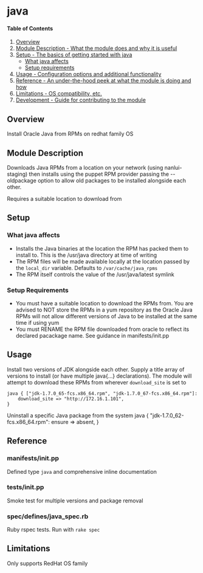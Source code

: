 # java

#### Table of Contents

1. [Overview](#overview)
2. [Module Description - What the module does and why it is useful](#module-description)
3. [Setup - The basics of getting started with java](#setup)
    * [What java affects](#what-java-affects)
    * [Setup requirements](#setup-requirements)
4. [Usage - Configuration options and additional functionality](#usage)
5. [Reference - An under-the-hood peek at what the module is doing and how](#reference)
5. [Limitations - OS compatibility, etc.](#limitations)
6. [Development - Guide for contributing to the module](#development)

## Overview

Install Oracle Java from RPMs on redhat family OS

## Module Description

Downloads Java RPMs from a location on your network (using nanlui-staging) then
installs using the puppet RPM provider passing the --oldpackage option to allow
old packages to be installed alongside each other.

Requires a suitable location to download from

## Setup

### What java affects

* Installs the Java binaries at the location the RPM has packed them to install 
  to.  This is the /usr/java directory at time of writing
* The RPM files will be made available locally at the location passed by the 
  `local_dir` variable.  Defaults to `/var/cache/java_rpms`
* The RPM itself controls the value of the /usr/java/latest symlink

### Setup Requirements

* You must have a suitable location to download the RPMs from.  You are advised
  to NOT store the RPMs in a yum repository as the Oracle Java RPMs will not 
  allow different versions of Java to be installed at the same time if using 
  yum
* You must RENAME the RPM file downloaded from oracle to reflect its declared
  pacackage name.  See guidance in manifests/init.pp

## Usage

Install two versions of JDK alongside each other.  Supply a title array of 
versions to install (or have multiple java{...} declarations).  The module will
attempt to download these RPMs from wherever `download_site` is set to

    java { ["jdk-1.7.0_65-fcs.x86_64.rpm", "jdk-1.7.0_67-fcs.x86_64.rpm"]:
        download_site => "http://172.16.1.101",
    }

Uninstall a specific Java package from the system
    java { "jdk-1.7.0_62-fcs.x86_64.rpm":
        ensure => absent,
    }

## Reference

### manifests/init.pp 
Defined type `java` and comprehensive inline documentation

### tests/init.pp 
Smoke test for multiple versions and package removal

### spec/defines/java_spec.rb
Ruby rspec tests.  Run with `rake spec`  

## Limitations

Only supports RedHat OS family

